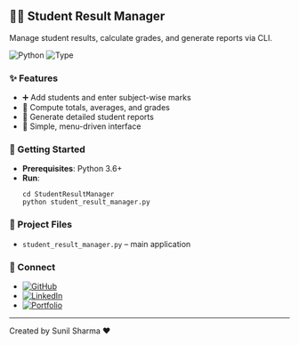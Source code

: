 ## 🧑‍🎓 Student Result Manager

Manage student results, calculate grades, and generate reports via CLI.

![Python](https://img.shields.io/badge/Python-3.6%2B-3776AB?logo=python&logoColor=white)
![Type](https://img.shields.io/badge/App-CLI-5E5E5E)

### ✨ Features
- ➕ Add students and enter subject-wise marks
- 🧮 Compute totals, averages, and grades
- 📄 Generate detailed student reports
- 🧭 Simple, menu-driven interface

### 🚀 Getting Started
- **Prerequisites**: Python 3.6+
- **Run**:
  ```
  cd StudentResultManager
  python student_result_manager.py
  ```

### 📁 Project Files
- `student_result_manager.py` – main application

### 🔗 Connect
- [![GitHub](https://img.shields.io/badge/GitHub-100000?logo=github&logoColor=white)](https://github.com/sunbyte16)
- [![LinkedIn](https://img.shields.io/badge/LinkedIn-0A66C2?logo=linkedin&logoColor=white)](https://www.linkedin.com/in/sunil-kumar-bb88bb31a/)
- [![Portfolio](https://img.shields.io/badge/Portfolio-000000?logo=firefox&logoColor=white)](https://lively-dodol-cc397c.netlify.app)

---

Created by Sunil Sharma ❤️
